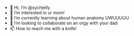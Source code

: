 - 👋 Hi, I’m @sychjelly
- 👀 I’m interested in ur mom!
- 🌱 I’m currently learning about human anatomy UWUUUUU
- 💞️ I’m looking to collaborate on an orgy with your dad
- 📫 How to reach me with a knife!

<!---
sychjelly/sychjelly is a ✨ special ✨ repository because its `README.md` (this file) appears on your GitHub profile.
You can click the Preview link to take a look at your changes.
--->
